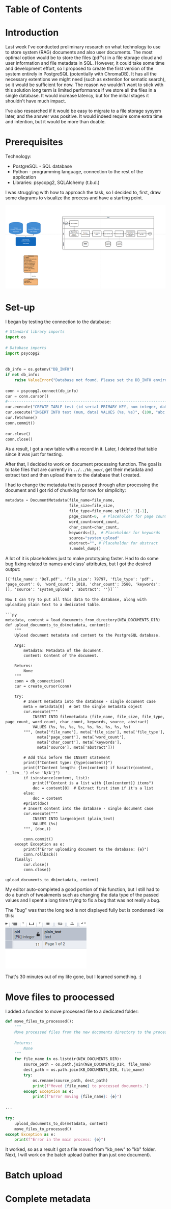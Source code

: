 # Table of Contents



# Introduction

Last week I've conducted preliminary research on what technology to use to store system (RAG) documents and also user documents. The most optimal option would be to store the files (pdf's) in a file storage cloud and user information and file metadata in SQL. However, it could take some time and development effort, so I proposed to create the first version of the system entirely in PostgreSQL (potentially with ChromaDB). It has all the necessary extentions we might need (such as extention for sematic search), so it would be sufficient for now. The reason we wouldn't want to stick with this solution long term is limited performance if we store all the files in a single database. It would increase latency, but for the initial stages it shouldn't have much impact.

I've also researched if it would be  easy to migrate to a file storage sysyem later, and the answer was positive. It would indeed require some extra time and intention, but it would be more than doable. 

# Prerequisites

Technology:
- PostgreSQL  - SQL database
- Python - programming language, connection to the rest of the application
- Libraries: psycopg2, SQLAlchemy (t.b.d.)

I was struggling with how to approach the task, so I decided to, first, draw some diagrams to visualize the process and have a starting point.

![preliminary-design](pics/preliminary_design_db.png)

# Set-up

I began by testing the connection to the database:

```py
# Standard library imports
import os

# Database imports
import psycopg2


db_info = os.getenv("DB_INFO")
if not db_info:
    raise ValueError("Database not found. Please set the DB_INFO environment variable.")

conn = psycopg2.connect(db_info)
cur = conn.cursor()
#------------------------------------------------------------------------------
cur.execute("CREATE TABLE test (id serial PRIMARY KEY, num integer, data varchar);")
cur.execute("INSERT INTO test (num, data) VALUES (%s, %s)", (100, "abc'def"))
cur.fetchone()
conn.commit()

cur.close()
conn.close()
```

As a result, I got a new table with a record in it. Later, I deleted that table since it was just for testing.


After that, I decided to work on document processing function. The goal is to take files that are currently in ```../../kb_new/```, get their metadata and extract text and then upload them to the database that I created. 

I had to change the metadata that is passed through after processing the document and I got rid of chunking for now for simplicity:

```py
metadata = DocumentMetadata(file_name=file_name,
                            file_size=file_size,
                            file_type=file_name.split('.')[-1],
                            page_count=0,  # Placeholder for page count
                            word_count=word_count,
                            char_count=char_count,
                            keywords=[],  # Placeholder for keywords
                            source="system_upload"
                            abstract="", # Placeholder for abstract
                            ).model_dump() 
```

A lot of it is placeholders just to make prototyping faster.
Had to do some bug fixing related to names and class' attributes, but I got the desired output:

```PS D:\GitHub\vino-students> & D:/GitHub/vino-students/.venv/Scripts/python.exe d:/GitHub/vino-students/sql_upload.py
[{'file_name': 'DoT.pdf', 'file_size': 79797, 'file_type': 'pdf', 'page_count': 0, 'word_count': 1018, 'char_count': 3580, 'keywords': [], 'source': 'system_upload', 'abstract': ''}]```

Now I can try to put all this data to the database, along with uploading plain text to a dedicated table.

```py
metadata, content = load_documents_from_directory(NEW_DOCUMENTS_DIR)
def upload_documents_to_db(metadata, content):
    """
    Upload document metadata and content to the PostgreSQL database.
    
    Args:
        metadata: Metadata of the document.
        content: Content of the document.
        
    Returns:
        None
    """
    conn = db_connection()
    cur = create_cursor(conn)

    try:
        # Insert metadata into the database - single document case
        meta = metadata[0]  # Get the single metadata object
        cur.execute("""
            INSERT INTO filemetadata (file_name, file_size, file_type, page_count, word_count, char_count, keywords, source, abstract)
            VALUES (%s, %s, %s, %s, %s, %s, %s, %s, %s)
        """, (meta['file_name'], meta['file_size'], meta['file_type'],
              meta['page_count'], meta['word_count'],
              meta['char_count'], meta['keywords'],
              meta['source'], meta['abstract']))
        
        # Add this before the INSERT statement
        print(f"Content type: {type(content)}")
        print(f"Content length: {len(content) if hasattr(content, '__len__') else 'N/A'}")
        if isinstance(content, list):
            print(f"Content is a list with {len(content)} items")
            doc = content[0]  # Extract first item if it's a list
        else:
            doc = content
        #print(doc)
        # Insert content into the database - single document case
        cur.execute("""
            INSERT INTO largeobject (plain_text)
            VALUES (%s)
        """, (doc,))
        
        conn.commit()
    except Exception as e:
        print(f"Error uploading document to the database: {e}")
        conn.rollback()
    finally:
        cur.close()
        conn.close()

upload_documents_to_db(metadata, content)
```
My editor auto-completed a good portion of this function, but I still had to do a bunch of tweakments such as changing the data type of the passed values and I spent a long time trying to fix a bug that was not really a bug.

The "bug" was that the long text is not displayed fully but is condensed like this:

![bug-page](pics/bug_page.png)

That's 30 minutes out of my life gone, but I learned something. :)

# Move files to proocessed

I added a function to move processed file to a dedicated folder:

```py
def move_files_to_processed():
    """
    Move processed files from the new documents directory to the processed documents directory.
    
    Returns:
        None
    """
    for file_name in os.listdir(NEW_DOCUMENTS_DIR):
        source_path = os.path.join(NEW_DOCUMENTS_DIR, file_name)
        dest_path = os.path.join(KB_DOCUMENTS_DIR, file_name)
        try:
            os.rename(source_path, dest_path)
            print(f"Moved {file_name} to processed documents.")
        except Exception as e:
            print(f"Error moving {file_name}: {e}")

...

try:
    upload_documents_to_db(metadata, content)
    move_files_to_processed()
except Exception as e:
    print(f"Error in the main process: {e}")
```

It worked, so as a result I got a file moved from "kb_new" to "kb" folder. Next, I will work on the batch upload (rather than just one document).

# Batch upload



# Complete metadata

